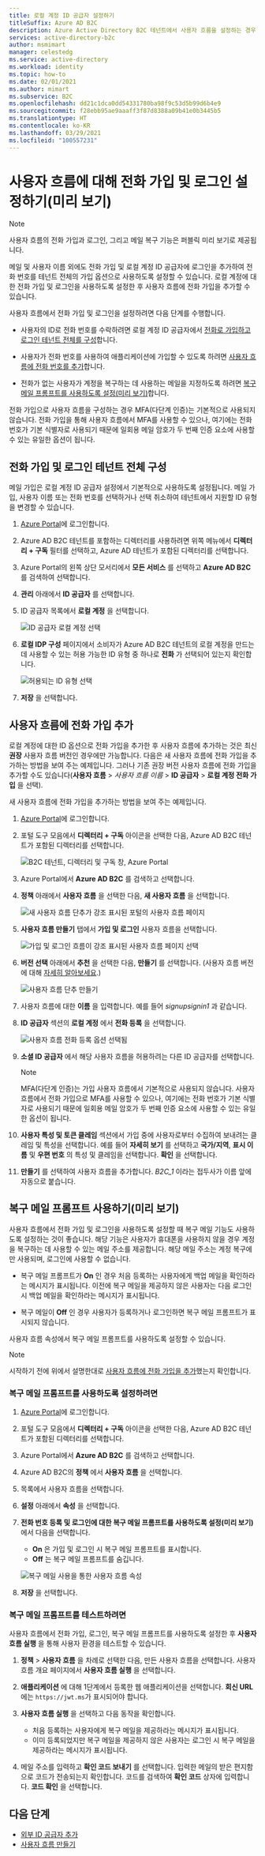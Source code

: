 ```yaml
---
title: 로컬 계정 ID 공급자 설정하기
titleSuffix: Azure AD B2C
description: Azure Active Directory B2C 테넌트에서 사용자 흐름을 설정하는 경우 로컬 계정 인증에 사용할 수 있는 ID 유형(메일, 사용자 이름, 전화 번호)을 정의합니다.
services: active-directory-b2c
author: msmimart
manager: celestedg
ms.service: active-directory
ms.workload: identity
ms.topic: how-to
ms.date: 02/01/2021
ms.author: mimart
ms.subservice: B2C
ms.openlocfilehash: dd21c1dca0dd54331780ba98f9c53d5b99d6b4e9
ms.sourcegitcommit: f28ebb95ae9aaaff3f87d8388a09b41e0b3445b5
ms.translationtype: HT
ms.contentlocale: ko-KR
ms.lasthandoff: 03/29/2021
ms.locfileid: "100557231"
---
```

# <a name="set-up-phone-sign-up-and-sign-in-for-user-flows-preview"></a>사용자 흐름에 대해 전화 가입 및 로그인 설정하기(미리 보기)

> [!NOTE]
> 사용자 흐름의 전화 가입과 로그인, 그리고 메일 복구 기능은 퍼블릭 미리 보기로 제공됩니다.

메일 및 사용자 이름 외에도 전화 가입 및 로컬 계정 ID 공급자에 로그인을 추가하여 전화 번호를 테넌트 전체의 가입 옵션으로 사용하도록 설정할 수 있습니다. 로컬 계정에 대한 전화 가입 및 로그인을 사용하도록 설정한 후 사용자 흐름에 전화 가입을 추가할 수 있습니다.

사용자 흐름에서 전화 가입 및 로그인을 설정하려면 다음 단계를 수행합니다.

- 사용자의 ID로 전화 번호를 수락하려면 로컬 계정 ID 공급자에서 [전화로 가입하고 로그인 테넌트 전체를 구성](#configure-phone-sign-up-and-sign-in-tenant-wide)합니다. 

- 사용자가 전화 번호를 사용하여 애플리케이션에 가입할 수 있도록 하려면 [사용자 흐름에 전화 번호를 추가](#add-phone-sign-up-to-a-user-flow)합니다.

- 전화가 없는 사용자가 계정을 복구하는 데 사용하는 메일을 지정하도록 하려면 [복구 메일 프롬프트를 사용하도록 설정(미리 보기)](#enable-the-recovery-email-prompt-preview)합니다.

전화 가입으로 사용자 흐름을 구성하는 경우 MFA(다단계 인증)는 기본적으로 사용되지 않습니다. 전화 가입을 통해 사용자 흐름에서 MFA를 사용할 수 있으나, 여기에는 전화 번호가 기본 식별자로 사용되기 때문에 일회용 메일 암호가 두 번째 인증 요소에 사용할 수 있는 유일한 옵션이 됩니다.

## <a name="configure-phone-sign-up-and-sign-in-tenant-wide"></a>전화 가입 및 로그인 테넌트 전체 구성

메일 가입은 로컬 계정 ID 공급자 설정에서 기본적으로 사용하도록 설정됩니다. 메일 가입, 사용자 이름 또는 전화 번호를 선택하거나 선택 취소하여 테넌트에서 지원할 ID 유형을 변경할 수 있습니다.

1. [Azure Portal](https://portal.azure.com)에 로그인합니다.

2. Azure AD B2C 테넌트를 포함하는 디렉터리를 사용하려면 위쪽 메뉴에서 **디렉터리 + 구독** 필터를 선택하고, Azure AD 테넌트가 포함된 디렉터리를 선택합니다.

3. Azure Portal의 왼쪽 상단 모서리에서 **모든 서비스** 를 선택하고 **Azure AD B2C** 를 검색하여 선택합니다.

4. **관리** 아래에서 **ID 공급자** 를 선택합니다.

5. ID 공급자 목록에서 **로컬 계정** 을 선택합니다.

   ![ID 공급자 로컬 계정 선택](media/phone-authentication-user-flows/identity-provider-local-account.png)

1. **로컬 IDP 구성** 페이지에서 소비자가 Azure AD B2C 테넌트의 로컬 계정을 만드는 데 사용할 수 있는 허용 가능한 ID 유형 중 하나로 **전화** 가 선택되어 있는지 확인합니다.

   ![허용되는 ID 유형 선택](media/phone-authentication-user-flows/configure-local-idp.png)

1. **저장** 을 선택합니다.

## <a name="add-phone-sign-up-to-a-user-flow"></a>사용자 흐름에 전화 가입 추가

로컬 계정에 대한 ID 옵션으로 전화 가입을 추가한 후 사용자 흐름에 추가하는 것은 최신 **권장** 사용자 흐름 버전인 경우에만 가능합니다. 다음은 새 사용자 흐름에 전화 가입을 추가하는 방법을 보여 주는 예제입니다. 그러나 기존 권장 버전 사용자 흐름에 전화 가입을 추가할 수도 있습니다(**사용자 흐름** > *사용자 흐름 이름* > **ID 공급자** > **로컬 계정 전화 가입** 을 선택). 

새 사용자 흐름에 전화 가입을 추가하는 방법을 보여 주는 예제입니다.

1. [Azure Portal](https://portal.azure.com)에 로그인합니다.
2. 포털 도구 모음에서 **디렉터리 + 구독** 아이콘을 선택한 다음, Azure AD B2C 테넌트가 포함된 디렉터리를 선택합니다.

    ![B2C 테넌트, 디렉터리 및 구독 창, Azure Portal](./media/phone-authentication-user-flows/directory-subscription-pane.png)

3. Azure Portal에서 **Azure AD B2C** 를 검색하고 선택합니다.
4. **정책** 아래에서 **사용자 흐름** 을 선택한 다음, **새 사용자 흐름** 을 선택합니다.

    ![새 사용자 흐름 단추가 강조 표시된 포털의 사용자 흐름 페이지](./media/phone-authentication-user-flows/signup-signin-user-flow.png)

5. **사용자 흐름 만들기** 탭에서 **가입 및 로그인** 사용자 흐름을 선택합니다.

    ![가입 및 로그인 흐름이 강조 표시된 사용자 흐름 페이지 선택](./media/phone-authentication-user-flows/select-user-flow-type.png)

6. **버전 선택** 아래에서 **추천** 을 선택한 다음, **만들기** 를 선택합니다. (사용자 흐름 버전에 대해 [자세히 알아보세요](user-flow-versions.md).)

    ![사용자 흐름 단추 만들기](./media/phone-authentication-user-flows/select-version.png)

7. 사용자 흐름에 대한 **이름** 을 입력합니다. 예를 들어 *signupsignin1* 과 같습니다.
8. **ID 공급자** 섹션의 **로컬 계정** 에서 **전화 등록** 을 선택합니다.

   ![사용자 흐름 전화 등록 옵션 선택됨](media/phone-authentication-user-flows/user-flow-phone-signup.png)

9. **소셜 ID 공급자** 에서 해당 사용자 흐름을 허용하려는 다른 ID 공급자를 선택합니다.

   > [!NOTE]
   > MFA(다단계 인증)는 가입 사용자 흐름에서 기본적으로 사용되지 않습니다. 사용자 흐름에서 전화 가입으로 MFA를 사용할 수 있으나, 여기에는 전화 번호가 기본 식별자로 사용되기 때문에 일회용 메일 암호가 두 번째 인증 요소에 사용할 수 있는 유일한 옵션이 됩니다.

1. **사용자 특성 및 토큰 클레임** 섹션에서 가입 중에 사용자로부터 수집하여 보내려는 클레임 및 특성을 선택합니다. 예를 들어 **자세히 보기** 를 선택하고 **국가/지역**, **표시 이름** 및 **우편 번호** 의 특성 및 클레임을 선택합니다. **확인** 을 선택합니다.

1. **만들기** 를 선택하여 사용자 흐름을 추가합니다. *B2C_1* 이라는 접두사가 이름 앞에 자동으로 붙습니다.

## <a name="enable-the-recovery-email-prompt-preview"></a>복구 메일 프롬프트 사용하기(미리 보기)

사용자 흐름에서 전화 가입 및 로그인을 사용하도록 설정할 때 복구 메일 기능도 사용하도록 설정하는 것이 좋습니다. 해당 기능은 사용자가 휴대폰을 사용하지 않을 경우 계정을 복구하는 데 사용할 수 있는 메일 주소를 제공합니다. 해당 메일 주소는 계정 복구에만 사용되며, 로그인에 사용할 수 없습니다.

- 복구 메일 프롬프트가 **On** 인 경우 처음 등록하는 사용자에게 백업 메일을 확인하라는 메시지가 표시됩니다. 이전에 복구 메일을 제공하지 않은 사용자는 다음 로그인 시 백업 메일을 확인하라는 메시지가 표시됩니다.

- 복구 메일이 **Off** 인 경우 사용자가 등록하거나 로그인하면 복구 메일 프롬프트가 표시되지 않습니다.
 
사용자 흐름 속성에서 복구 메일 프롬프트를 사용하도록 설정할 수 있습니다.

> [!NOTE]
> 시작하기 전에 위에서 설명한대로 [사용자 흐름에 전화 가입을 추가](#add-phone-sign-up-to-a-user-flow)했는지 확인합니다.

### <a name="to-enable-the-recovery-email-prompt"></a>복구 메일 프롬프트를 사용하도록 설정하려면

1. [Azure Portal](https://portal.azure.com)에 로그인합니다.
2. 포털 도구 모음에서 **디렉터리 + 구독** 아이콘을 선택한 다음, Azure AD B2C 테넌트가 포함된 디렉터리를 선택합니다.
3. Azure Portal에서 **Azure AD B2C** 를 검색하고 선택합니다.
4. Azure AD B2C의 **정책** 에서 **사용자 흐름** 을 선택합니다.
5. 목록에서 사용자 흐름을 선택합니다.
6. **설정** 아래에서 **속성** 을 선택합니다.
7. **전화 번호 등록 및 로그인에 대한 복구 메일 프롬프트를 사용하도록 설정(미리 보기)** 에서 다음을 선택합니다.

   - **On** 은 가입 및 로그인 시 복구 메일 프롬프트를 표시합니다.
   - **Off** 는 복구 메일 프롬프트를 숨깁니다.

    ![복구 메일 사용을 통한 사용자 흐름 속성](./media/phone-authentication-user-flows/recovery-email-settings.png)

8. **저장** 을 선택합니다.

### <a name="to-test-the-recovery-email-prompt"></a>복구 메일 프롬프트를 테스트하려면

사용자 흐름에서 전화 가입, 로그인, 복구 메일 프롬프트를 사용하도록 설정한 후 **사용자 흐름 실행** 을 통해 사용자 환경을 테스트할 수 있습니다.

1. **정책** > **사용자 흐름** 을 차례로 선택한 다음, 만든 사용자 흐름을 선택합니다. 사용자 흐름 개요 페이지에서 **사용자 흐름 실행** 을 선택합니다.

2. **애플리케이션** 에 대해 1단계에서 등록한 웹 애플리케이션을 선택합니다. **회신 URL** 에는 `https://jwt.ms`가 표시되어야 합니다.

3. **사용자 흐름 실행** 을 선택하고 다음 동작을 확인합니다.

   - 처음 등록하는 사용자에게 복구 메일을 제공하라는 메시지가 표시됩니다. 
   - 이미 등록되었지만 복구 메일을 제공하지 않은 사용자는 로그인 시 복구 메일을 제공하라는 메시지가 표시됩니다.

4. 메일 주소를 입력하고 **확인 코드 보내기** 를 선택합니다. 입력한 메일의 받은 편지함으로 코드가 전송되는지 확인합니다. 코드를 검색하여 **확인 코드** 상자에 입력합니다. **코드 확인** 을 선택합니다.

## <a name="next-steps"></a>다음 단계

- [외부 ID 공급자 추가](add-identity-provider.md)
- [사용자 흐름 만들기](tutorial-create-user-flows.md)